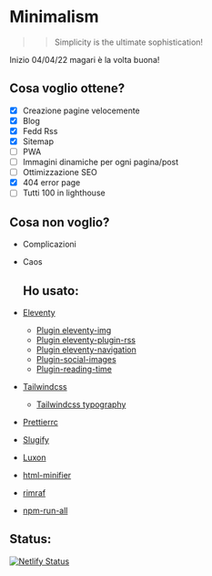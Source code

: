 # Minimalism

> > Simplicity is the ultimate sophistication!

Inizio 04/04/22 magari è la volta buona!

## Cosa voglio ottene?

- [x] Creazione pagine velocemente
- [x] Blog
- [x] Fedd Rss
- [x] Sitemap
- [ ] PWA
- [ ] Immagini dinamiche per ogni pagina/post
- [ ] Ottimizzazione SEO
- [x] 404 error page
- [ ] Tutti 100 in lighthouse

## Cosa non voglio?

- Complicazioni
- Caos
  
  ## Ho usato:

- [Eleventy](https://github.com/11ty/eleventy)
  - [Plugin eleventy-img](https://github.com/11ty/eleventy-img)
  - [Plugin eleventy-plugin-rss](https://github.com/11ty/eleventy-plugin-rss)
  - [Plugin eleventy-navigation](https://github.com/11ty/eleventy-navigation)
  - [Plugin-social-images](https://github.com/5t3ph/eleventy-plugin-social-images)
  - [Plugin-reading-time](https://github.com/johanbrook/eleventy-plugin-reading-time)
- [Tailwindcss](https://github.com/tailwindlabs/tailwindcss)
  - [Tailwindcss typography](https://github.com/tailwindlabs/tailwindcss-typography)
- [Prettierrc](https://github.com/obartra/prettierrc)
- [Slugify]([https://github.com/simov/slugify)
- [Luxon](https://github.com/moment/luxon)
- [html-minifier](https://github.com/kangax/html-minifier)
- [rimraf](https://github.com/isaacs/rimraf)
- [npm-run-all](https://github.com/mysticatea/npm-run-all)

## Status:

[![Netlify Status](https://api.netlify.com/api/v1/badges/4b22cd7e-0d27-47eb-babe-f831b068abdb/deploy-status)](https://app.netlify.com/sites/flamboyant-kirch-0d0ad1/deploys)

